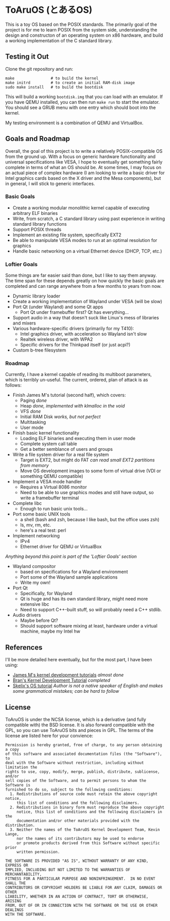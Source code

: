# ToAruOS (とあるOS) #
This is a toy OS based on the POSIX standards. The primarily goal of the project is for me to learn POSIX from the system side, understanding the design and constructon of an operating system on x86 hardware, and build a working implementation of the C standard library.

## Testing it Out ##
Clone the git repository and run:

    make                # to build the kernel
    make initrd         # to create an initial RAM-disk image
    sudo make install   # to build the bootdisk

This will build a working `bootdisk.img` that you can load with an emulator. If you have QEMU installed, you can then run `make run` to start the emulator. You should see a GRUB menu with one entry which should boot into the kernel.

My testing environment is a combination of QEMU and VirtualBox.

## Goals and Roadmap ##
Overall, the goal of this project is to write a relatively POSIX-compatible OS from the ground up. With a focus on generic hardware functionality and universal specifications like VESA, I hope to eventually get something fairly complete in terms of what an OS should be. At some times, I may focus on an actual piece of complex hardware (I am looking to write a basic driver for Intel graphics cards based on the X driver and the Mesa components), but in general, I will stick to generic interfaces.

### Basic Goals ###
* Create a working modular monolithic kernel capable of executing arbitrary ELF binaries
* Write, from scratch, a C standard library using past experience in writing standard library functions
* Support POSIX threads
* Implement an existing file system, specifically EXT2
* Be able to manipulate VESA modes to run at an optimal resolution for graphics
* Handle basic networking on a virtual Ethernet device (DHCP, TCP, etc.)

### Loftier Goals ###
Some things are far easier said than done, but I like to say them anyway. The time span for these depends greatly on how quickly the basic goals are completed and can range anywhere from a few months to years from now.

* Dynamic library loader
* Create a working implementation of Wayland under VESA (will be slow)
* Port Qt (under Wayland) and some Qt apps
    * Port Qt under framebuffer first? Qt has everything...
* Support audio in a way that doesn't suck like Linux's mess of libraries and mixers
* Various hardware-specific drivers (primarily for my T410):
    * Intel graphics driver, with acceleration so Wayland isn't slow
    * Realtek wireless driver, with WPA2
    * Specific drivers for the Thinkpad itself (or just acpi?)
* Custom b-tree filesystem

### Roadmap ###
Currently, I have a kernel capable of reading its multiboot parameters, which is terribly un-useful. The current, ordered, plan of attack is as follows:

* Finish James M's tutorial (second half), which covers:
    * Paging *done*
    * Heap *done, implemented with klmalloc in the void*
    * VFS *done*
    * Initial RAM Disk *works, but not perfect*
    * Multitasking
    * User mode
* Finish basic kernel functionality
    * Loading ELF binaries and executing them in user mode
    * Complete system call table
    * Get a better semblance of users and groups
* Write a file system driver for a real file system
    * Target is EXT2, but might do FAT *can read small EXT2 partitions from memory*
    * Move OS development images to some form of virtual drive (VDI or something QEMU compatible)
* Implement a VESA mode handler
    * Requires a Virtual 8086 monitor
    * Need to be able to use graphics modes and still have output, so write a framebuffer terminal
* Complete libc
    * Enough to run basic unix tools...
* Port some basic UNIX tools
    * a shell (bash and zsh, because I like bash, but the office uses zsh)
    * ls, mv, rm, etc.
    * here's a real test: perl
* Implement networking
    * IPv4
    * Ethernet driver for QEMU or VirtualBox

*Anything beyond this point is part of the 'Loftier Goals' section*

* Wayland compositor
    * based on specifications for a Wayland environment
    * Port some of the Wayland sample applications
    * Write my own!
* Port Qt
    * Specifically, for Wayland
    * Qt is huge and has its own standard library, might need more extensive libc
    * Need to support C++-built stuff, so will probably need a C++ stdlib.
* Audio drivers
    * Maybe before Qt?
    * Should support software mixing at least, hardware under a virtual machine, maybe my Intel hw

## References ##
I'll be more detailed here eventually, but for the most part, I have been using:

* [James M's kernel development tutorials](http://www.jamesmolloy.co.uk/tutorial_html/index.html) *almost done*
* [Bran's Kernel Development Tutorial](http://www.osdever.net/bkerndev/) *completed*
* [Skelix's OS tutorial](http://en.skelix.org/skelixos/) *Author is not a native speaker of English and makes some grammatical mistakes; can be hard to follow*

## License ##

ToAruOS is under the NCSA license, which is a derivative (and fully compatible with) the BSD license. It is also forward compatible with the GPL, so you can use ToAruOS bits and pieces in GPL. The terms of the license are listed here for your convience:

    Permission is hereby granted, free of charge, to any person obtaining a copy
    of this software and associated documentation files (the "Software"), to
    deal with the Software without restriction, including without limitation the
    rights to use, copy, modify, merge, publish, distribute, sublicense, and/or
    sell copies of the Software, and to permit persons to whom the Software is
    furnished to do so, subject to the following conditions:
      1. Redistributions of source code must retain the above copyright notice,
         this list of conditions and the following disclaimers.
      2. Redistributions in binary form must reproduce the above copyright
         notice, this list of conditions and the following disclaimers in the
         documentation and/or other materials provided with the distribution.
      3. Neither the names of the ToAruOS Kernel Development Team, Kevin Lange,
         nor the names of its contributors may be used to endorse
         or promote products derived from this Software without specific prior
         written permission.

    THE SOFTWARE IS PROVIDED "AS IS", WITHOUT WARRANTY OF ANY KIND, EXPRESS OR
    IMPLIED, INCLUDING BUT NOT LIMITED TO THE WARRANTIES OF MERCHANTABILITY,
    FITNESS FOR A PARTICULAR PURPOSE AND NONINFRINGEMENT.  IN NO EVENT SHALL THE
    CONTRIBUTORS OR COPYRIGHT HOLDERS BE LIABLE FOR ANY CLAIM, DAMAGES OR OTHER
    LIABILITY, WHETHER IN AN ACTION OF CONTRACT, TORT OR OTHERWISE, ARISING
    FROM, OUT OF OR IN CONNECTION WITH THE SOFTWARE OR THE USE OR OTHER DEALINGS
    WITH THE SOFTWARE.
